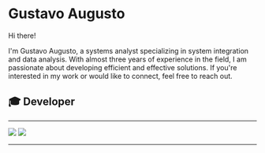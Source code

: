 # Gustavo Augusto

Hi there!

I'm Gustavo Augusto, a systems analyst specializing in system integration and data analysis. With almost three years of experience in the field, I am passionate about developing efficient and effective solutions. If you're interested in my work or would like to connect, feel free to reach out.

## 🎓 Developer

---

[<img src="https://img.shields.io/badge/Instagram-%23E4405F.svg?&style=for-the-badge&logo=instagram&logoColor=white">](https://www.instagram.com/_guaugust/) 
[<img src="https://img.shields.io/badge/LinkedIn-%230077B5.svg?&style=for-the-badge&logo=linkedin&logoColor=white">](https://www.linkedin.com/in/gustavo-augusto-/)

---
